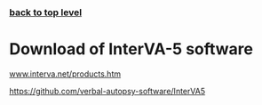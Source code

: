 ### [back to top level](https://github.com/peterbyass/InterVA-5)

# Download of InterVA-5 software

www.interva.net/products.htm 

https://github.com/verbal-autopsy-software/InterVA5
